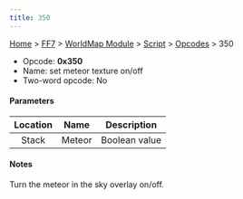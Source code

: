 ```yaml
---
title: 350
---
```


[Home](../../../../Main%20Page.md.md) > [FF7](../../../../FF7.md) > [WorldMap Module](../../../WorldMap%20Module.md) > [Script](../../Script.md) > [Opcodes](../Opcodes.md) > 350

-   Opcode: **0x350**
-   Name: set meteor texture on/off
-   Two-word opcode: No

#### Parameters

| Location |  Name  |  Description  |
|:--------:|:------:|:-------------:|
|  Stack   | Meteor | Boolean value |

#### Notes

Turn the meteor in the sky overlay on/off.
